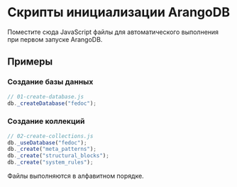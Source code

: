 # Скрипты инициализации ArangoDB

Поместите сюда JavaScript файлы для автоматического выполнения при первом запуске ArangoDB.

## Примеры

### Создание базы данных
```javascript
// 01-create-database.js
db._createDatabase("fedoc");
```

### Создание коллекций
```javascript
// 02-create-collections.js
db._useDatabase("fedoc");
db._create("meta_patterns");
db._create("structural_blocks");
db._create("system_rules");
```

Файлы выполняются в алфавитном порядке.

